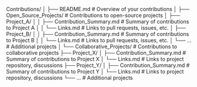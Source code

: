 Contributions/
│
├── README.md                    # Overview of your contributions
│
├── Open_Source_Projects/        # Contributions to open-source projects
│   ├── Project_A/
│   │   ├── Contribution_Summary.md  # Summary of contributions to Project A
│   │   └── Links.md                 # Links to pull requests, issues, etc.
│   ├── Project_B/
│   │   ├── Contribution_Summary.md  # Summary of contributions to Project B
│   │   └── Links.md                 # Links to pull requests, issues, etc.
│   └── ...                          # Additional projects
│
└── Collaborative_Projects/      # Contributions to collaborative projects
    ├── Project_X/
    │   ├── Contribution_Summary.md  # Summary of contributions to Project X
    │   └── Links.md                 # Links to project repository, discussions
    ├── Project_Y/
    │   ├── Contribution_Summary.md  # Summary of contributions to Project Y
    │   └── Links.md                 # Links to project repository, discussions
    └── ...                          # Additional projects
